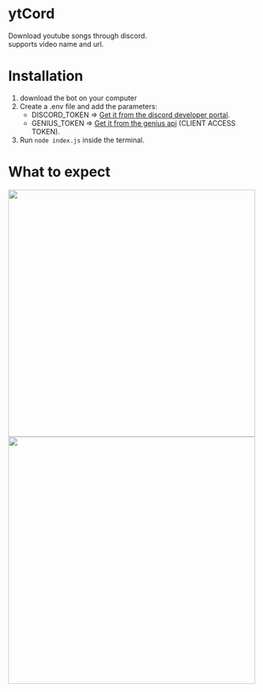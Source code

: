 # ytCord
 Download youtube songs through discord.  
 supports video name and url.
 
# Installation
1. download the bot on your computer
2. Create a .env file and add the parameters:
   - DISCORD_TOKEN => [Get it from the discord developer portal](https://discord.com/developers/applications).
   - GENIUS_TOKEN => [Get it from the genius api](https://genius.com/api-clients) (CLIENT ACCESS TOKEN).
3. Run `node index.js` inside the terminal.

# What to expect

<img class="image" width="500px" src="https://user-images.githubusercontent.com/90769470/196065990-fec6b876-cadf-4d04-a45c-f544c4fb305e.png">
<img class="image" width="500px" src="https://user-images.githubusercontent.com/90769470/196066085-4046aa30-0487-483e-ad82-e403967bad3e.png">
